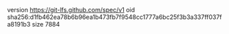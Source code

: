 version https://git-lfs.github.com/spec/v1
oid sha256:d1fb462ea78b6b96ea1b473fb7f9548cc1777a6bc25f3b3a337ff037fa8191b3
size 7884
